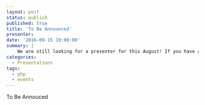 ```yaml
---
layout: post
status: publish
published: true
title: 'To Be Announced'
presenter: 
date: '2016-09-15 19:00:00'
summary: |
    We are still looking for a presenter for this August! If you have an idea, technology, tool, etc. you'd like to present to our group, please let us know!
categories:
  - Presentations
tags:
  - php
  - events
---
```


To Be Annouced